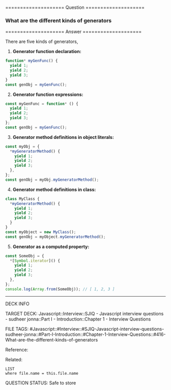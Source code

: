 ==================== Question ====================  

### What are the different kinds of generators  

==================== Answer ====================  

There are five kinds of generators,

1. **Generator function declaration:**

```javascript
function* myGenFunc() {
  yield 1;
  yield 2;
  yield 3;
}
const genObj = myGenFunc();
```

2. **Generator function expressions:**

```javascript
const myGenFunc = function* () {
  yield 1;
  yield 2;
  yield 3;
};
const genObj = myGenFunc();
```

3. **Generator method definitions in object literals:**

```javascript
const myObj = {
  *myGeneratorMethod() {
    yield 1;
    yield 2;
    yield 3;
  },
};
const genObj = myObj.myGeneratorMethod();
```

4. **Generator method definitions in class:**

```javascript
class MyClass {
  *myGeneratorMethod() {
    yield 1;
    yield 2;
    yield 3;
  }
}
const myObject = new MyClass();
const genObj = myObject.myGeneratorMethod();
```

5. **Generator as a computed property:**

```javascript
const SomeObj = {
  *[Symbol.iterator]() {
    yield 1;
    yield 2;
    yield 3;
  },
};
console.log(Array.from(SomeObj)); // [ 1, 2, 3 ]
```

---

DECK INFO

TARGET DECK: Javascript::Interview::SJIQ - Javascript interview questions -
sudheer jonna::Part I - Introduction::Chapter 1 - Interview Questions

FILE TAGS:
#Javascript::#Interview::#SJIQ-Javascript-interview-questions-sudheer-jonna::#Part-I-Introduction::#Chapter-1-Interview-Questions::#416-What-are-the-different-kinds-of-generators

Reference:

Related:

```dataview
LIST
where file.name = this.file.name
```

QUESTION STATUS: Safe to store
